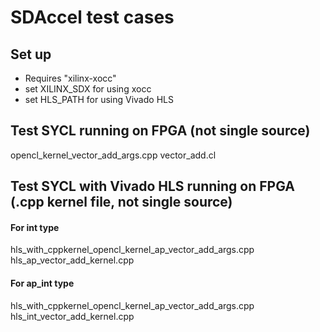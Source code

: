# SDAccel test cases

## Set up
* Requires "xilinx-xocc"
* set XILINX_SDX for using xocc
* set HLS_PATH for using Vivado HLS

## Test SYCL running on FPGA (not single source)
opencl_kernel_vector_add_args.cpp
vector_add.cl

## Test SYCL with Vivado HLS running on FPGA (.cpp kernel file, not single source)

#### For int type
hls_with_cppkernel_opencl_kernel_ap_vector_add_args.cpp
hls_ap_vector_add_kernel.cpp

#### For ap_int type
hls_with_cppkernel_opencl_kernel_ap_vector_add_args.cpp
hls_int_vector_add_kernel.cpp
